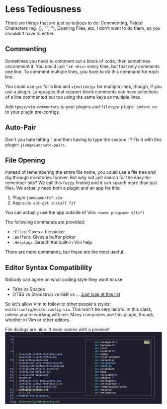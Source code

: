 # Less Tediousness

There are things that are just so tedious to do: Commenting, Paired Characters (eg. {}, "", ''), Opening Files, etc. I don't want to do them, so you shouldn't have to either.

## Commenting

Sometimes you need to comment out a block of code, then sometimes uncomment it.
You could just `^i# <Esc>` every time, but that only comments one line. To
comment multiple lines, you have to do this command for each line.

You could use `gcc` for a line and `v{motion}gc` for multiple lines, though, if
you use a plugin. Languages that support block comments can have selections of
a line commented out too using the same keys as multiple lines.

Add `tpope/vim-commentary` to your plugins and `filetype plugin indent on` to
your plugin pre-configs.

## Auto-Pair

Don't you hate hitting `'` and then having to type the second `'`? Fix it with
this plugin: `jiangmiao/auto-pairs`.

## File Opening

Instead of remembering the entire file name, you could use a file tree and dig through directories forever.
But why not just search for the easy-to-remember bits?
We call this fuzzy finding and it can search more than just files.
We actually need both a plugin and an app for this:
1. Plugin `junegunn/fzf.vim`
2. App `sudo apt-get install fzf`

You can actually use the app outside of Vim: `<some program> $(fzf)`

The following commands are provided:
- `:Files`: Gives a file picker
- `:Buffers`: Gives a buffer picker
- `:Helptags`: Search the built-in Vim help

There are more commands, but these are the most useful.

## Editor Syntax Compatibility

Nobody can agree on what coding style they want to use:
- Tabs vs Spaces
- OTBS vs Stroustrup vs K&R vs ... [Just look at this list](https://www.wikiwand.com/en/Indentation_style)

So let's allow Vim to follow to other people's styles: `editorconfig/editorconfig-vim`.
This won't be very helpful in this class, unless you're working with me.
Many companies use this plugin, though, whether in Vim or other editors.

File dialogs are nice. It even comes with a preview!
![Fzf in Vim](/Assets/04-Less-Tediousness.png)
